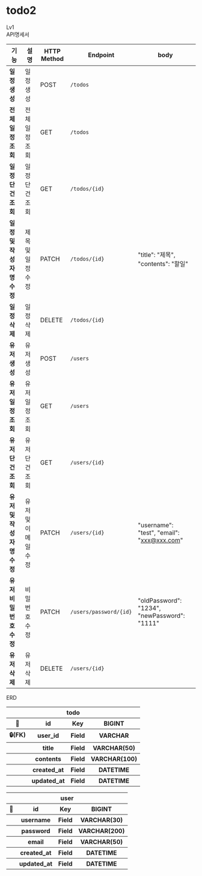 # todo2
Lv1\
API명세서

| **기능**           | **설명**      | **HTTP Method** | **Endpoint**           | **body**                                     |
|------------------|-------------|-----------------|------------------------|----------------------------------------------|
| **일정 생성**        | 일정 생성       | POST            | `/todos`               |                                              |    
| **전체 일정 조회**     | 전체 일정 조회    | GET             | `/todos`               |                                              |
| **일정 단건 조회**     | 일정 단건 조회    | GET             | `/todos/{id}`          |                                              |
| **일정 및 작성자명 수정** | 제목 및 일정 수정  | PATCH           | `/todos/{id}`          | "title": "제목", "contents": "할일"              |
| **일정 삭제**        | 일정 삭제       | DELETE          | `/todos/{id}`          |                                              |
| **유저 생성**        | 유저 생성       | POST            | `/users`               |                                              |    
| **유저 일정 조회**     | 유저 일정 조회    | GET             | `/users`               |                                              |
| **유저 단건 조회**     | 유저 단건 조회    | GET             | `/users/{id}`          |                                              |
| **유저 및 작성자명 수정** | 유저 및 이메일 수정 | PATCH           | `/users/{id}`          | "username": "test", "email": "xxx@xxx.com"   |
| **유저 비밀번호 수정**   | 비밀번호 수정     | PATCH           | `/users/password/{id}` | "oldPassword": "1234", "newPassword": "1111" |
| **유저 삭제**        | 유저 삭제       | DELETE          | `/users/{id}`          |                                              |


ERD

<table>
  <tr>
    <th colspan="4">todo</th></th>
  </tr>
  <tr>
    <th>🔑</th>
    <th>id</th>
    <th>Key</th>
    <th>BIGINT</th>
  </tr>
  <tr>
    <th>🔒(FK)</th>
    <th>user_id</th>
    <th>Field</th>
    <th>VARCHAR</th>
  </tr>
  <tr>
    <th></th>
    <th>title</th>
    <th>Field</th>
    <th>VARCHAR(50)</th>
  </tr>
<tr>
    <th></th>
    <th>contents</th>
    <th>Field</th>
    <th>VARCHAR(100)</th>
  </tr>
<tr>
    <th></th>
    <th>created_at</th>
    <th>Field</th>
    <th>DATETIME</th>
  </tr>
<tr>
    <th></th>
    <th>updated_at</th>
    <th>Field</th>
    <th>DATETIME</th>
  </tr>
</table>

<table>
  <tr>
    <th colspan="4">user</th></th>
  </tr>
  <tr>
    <th>🔑</th>
    <th>id</th>
    <th>Key</th>
    <th>BIGINT</th>
  </tr>
  <tr>
    <th></th>
    <th>username</th>
    <th>Field</th>
    <th>VARCHAR(30)</th>
  </tr>
<tr>
    <th></th>
    <th>password</th>
    <th>Field</th>
    <th>VARCHAR(200)</th>
  </tr>
  <tr>
    <th></th>
    <th>email</th>
    <th>Field</th>
    <th>VARCHAR(50)</th>
  </tr>
<tr>
    <th></th>
    <th>created_at</th>
    <th>Field</th>
    <th>DATETIME</th>
  </tr>
<tr>
    <th></th>
    <th>updated_at</th>
    <th>Field</th>
    <th>DATETIME</th>
  </tr>
</table>